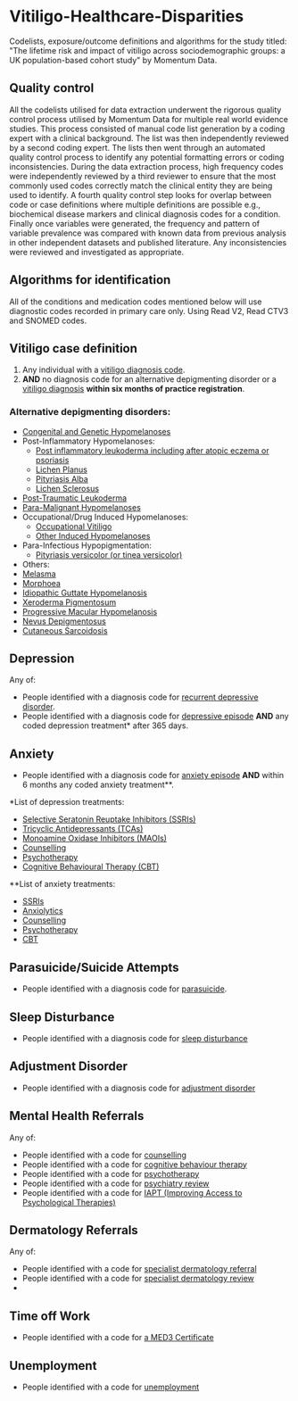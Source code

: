 # Vitiligo-Healthcare-Disparities
Codelists, exposure/outcome definitions and algorithms for the study titled: "The lifetime risk and impact of vitiligo across sociodemographic groups: a UK population-based cohort study" by Momentum Data.

## Quality control
All the codelists utilised for data extraction underwent the rigorous quality control process utilised by Momentum Data for multiple real world evidence studies. This process consisted of manual code list generation by a coding expert with a clinical background. The list was then independently reviewed by a second coding expert. The lists then went through an automated quality control process to identify any potential formatting errors or coding inconsistencies. During the data extraction process, high frequency codes were independently reviewed by a third reviewer to ensure that the most commonly used codes correctly match the clinical entity they are being used to identify. A fourth quality control step looks for overlap between code or case definitions where multiple definitions are possible e.g., biochemical disease markers and clinical diagnosis codes for a condition. Finally once variables were generated, the frequency and pattern of variable prevalence was compared with known data from previous analysis in other independent datasets and published literature. Any inconsistencies were reviewed and investigated as appropriate.

## Algorithms for identification
All of the conditions and medication codes mentioned below will use diagnostic codes recorded in primary care only. Using Read V2, Read CTV3 and SNOMED codes.

## Vitiligo case definition
1. Any individual with a [vitiligo diagnosis code](https://github.com/MomentumData/Momentum-Data-Codelists/tree/228b1cae0eb4b324500fc3cf9e6e416751b4f731/Conditions/Vitiligo).
2. **AND** no diagnosis code for an alternative depigmenting disorder or a [vitiligo diagnosis](https://github.com/MomentumData/Momentum-Data-Codelists/tree/228b1cae0eb4b324500fc3cf9e6e416751b4f731/Conditions/Vitiligo) **within six months of practice registration**.

### Alternative depigmenting disorders:
- [Congenital and Genetic Hypomelanoses](https://github.com/MomentumData/Momentum-Data-Codelists/tree/012658c49e400d47cb386286a19833c67cc09a4b/Conditions/Congenital%20and%20Genetic%20Hypomelanoses%20v1)
- Post-Inflammatory Hypomelanoses:
  - [Post inflammatory leukoderma including after atopic eczema or psoriasis](https://github.com/MomentumData/Momentum-Data-Codelists/tree/1c1c290f6f76079f24a317ce31e3876d1c3b3702/Conditions/Post-inflammatory%20Hypopigmentation)
  - [Lichen Planus](https://github.com/MomentumData/Momentum-Data-Codelists/tree/1c1c290f6f76079f24a317ce31e3876d1c3b3702/Conditions/Lichen%20Planus)
  - [Pityriasis Alba](https://github.com/MomentumData/Momentum-Data-Codelists/tree/1c1c290f6f76079f24a317ce31e3876d1c3b3702/Conditions/Pityriasis%20Alba)
  - [Lichen Sclerosus](https://github.com/MomentumData/Momentum-Data-Codelists/tree/1c1c290f6f76079f24a317ce31e3876d1c3b3702/Conditions/Lichen%20Sclerosis)
- [Post-Traumatic Leukoderma](https://github.com/MomentumData/Momentum-Data-Codelists/tree/012658c49e400d47cb386286a19833c67cc09a4b/Conditions/Post-traumatic%20Leucoderma)
- [Para-Malignant Hypomelanoses](https://github.com/MomentumData/Momentum-Data-Codelists/tree/1c1c290f6f76079f24a317ce31e3876d1c3b3702/Conditions/Para-malignant%20Hypomelanoses)
- Occupational/Drug Induced Hypomelanoses:
  - [Occupational Vitiligo](https://github.com/MomentumData/Momentum-Data-Codelists/tree/012658c49e400d47cb386286a19833c67cc09a4b/Conditions/Occupational%20Vitiligo)
  - [Other Induced Hypomelanoses](https://github.com/MomentumData/Momentum-Data-Codelists/tree/012658c49e400d47cb386286a19833c67cc09a4b/Conditions/Other%20Induced%20Hypomelanoses%20v1)
- Para-Infectious Hypopigmentation:
  - [Pityriasis versicolor (or tinea versicolor)](https://github.com/MomentumData/Momentum-Data-Codelists/tree/1c1c290f6f76079f24a317ce31e3876d1c3b3702/Conditions/Pityriasis%20Versicolor)
- Others:
- [Melasma](https://github.com/MomentumData/Momentum-Data-Codelists/tree/1c1c290f6f76079f24a317ce31e3876d1c3b3702/Conditions/Melasma)
- [Morphoea](https://github.com/MomentumData/Momentum-Data-Codelists/tree/1c1c290f6f76079f24a317ce31e3876d1c3b3702/Conditions/Morphoea)
- [Idiopathic Guttate Hypomelanosis](https://github.com/MomentumData/Momentum-Data-Codelists/tree/1c1c290f6f76079f24a317ce31e3876d1c3b3702/Conditions/Idiopathic%20Guttate%20Hypomelanoses)
- [Xeroderma Pigmentosum](https://github.com/MomentumData/Momentum-Data-Codelists/tree/1c1c290f6f76079f24a317ce31e3876d1c3b3702/Conditions/Xeroderma%20Pigmentosum)
- [Progressive Macular Hypomelanosis](https://github.com/MomentumData/Momentum-Data-Codelists/tree/1c1c290f6f76079f24a317ce31e3876d1c3b3702/Conditions/Progressive%20Macular%20Hypomelanosis)
- [Nevus Depigmentosus](https://github.com/MomentumData/Momentum-Data-Codelists/tree/1c1c290f6f76079f24a317ce31e3876d1c3b3702/Conditions/Nevus%20Depigmentosus)
- [Cutaneous Sarcoidosis](https://github.com/MomentumData/Momentum-Data-Codelists/tree/1c1c290f6f76079f24a317ce31e3876d1c3b3702/Conditions/Cutaneous%20Sarcoidosis)

## Depression
Any of:
- People identified with a diagnosis code for [recurrent depressive disorder](https://github.com/MomentumData/Momentum-Data-Codelists/tree/e324df8109e26e9bebd1f891340a12cf711dfa02/Conditions/RDD%20(Recurrent%20Depressive%20Disorder)).
- People identified with a diagnosis code for [depressive episode](https://github.com/MomentumData/Momentum-Data-Codelists/tree/e324df8109e26e9bebd1f891340a12cf711dfa02/Conditions/Depressive%20Episodes) **AND** any coded depression treatment* after 365 days.

## Anxiety
- People identified with a diagnosis code for [anxiety episode](https://github.com/MomentumData/Momentum-Data-Codelists/tree/e324df8109e26e9bebd1f891340a12cf711dfa02/Conditions/Anxiety%20Episode) **AND** within 6 months any coded anxiety treatment**.

*List of depression treatments:
- [Selective Seratonin Reuptake Inhibitors (SSRIs)](https://github.com/MomentumData/Momentum-Data-Codelists/tree/e324df8109e26e9bebd1f891340a12cf711dfa02/Treatments/SSRIs%20(Selective%20Serotonin%20Reuptake%20Inhibitors))
- [Tricyclic Antidepressants (TCAs)](https://github.com/MomentumData/Momentum-Data-Codelists/tree/e324df8109e26e9bebd1f891340a12cf711dfa02/Treatments/TCAs%20(Tricyclic%20Antidepressants))
- [Monoamine Oxidase Inhibitors (MAOIs)](https://github.com/MomentumData/Momentum-Data-Codelists/tree/e324df8109e26e9bebd1f891340a12cf711dfa02/Treatments/MAOIs%20(Monoamine%20Oxidase%20Inhibitors))
- [Counselling](https://github.com/MomentumData/Momentum-Data-Codelists/tree/e324df8109e26e9bebd1f891340a12cf711dfa02/Treatments/Counselling)
- [Psychotherapy](https://github.com/MomentumData/Momentum-Data-Codelists/tree/e324df8109e26e9bebd1f891340a12cf711dfa02/Treatments/Psychotherapy)
- [Cognitive Behavioural Therapy (CBT)](https://github.com/MomentumData/Momentum-Data-Codelists/tree/e324df8109e26e9bebd1f891340a12cf711dfa02/Treatments/CBT%20(Cognitive%20Behaviour%20Therapy))

**List of anxiety treatments:
- [SSRIs](https://github.com/MomentumData/Momentum-Data-Codelists/tree/e324df8109e26e9bebd1f891340a12cf711dfa02/Treatments/SSRIs%20(Selective%20Serotonin%20Reuptake%20Inhibitors))
- [Anxiolytics](https://github.com/MomentumData/Momentum-Data-Codelists/tree/cf32fa7b70d7bf2d1d7436262f059c46eb2b2317/Treatments/Anxiolytics)
- [Counselling](https://github.com/MomentumData/Momentum-Data-Codelists/tree/e324df8109e26e9bebd1f891340a12cf711dfa02/Treatments/Counselling)
- [Psychotherapy](https://github.com/MomentumData/Momentum-Data-Codelists/tree/e324df8109e26e9bebd1f891340a12cf711dfa02/Treatments/Psychotherapy)
- [CBT](https://github.com/MomentumData/Momentum-Data-Codelists/tree/e324df8109e26e9bebd1f891340a12cf711dfa02/Treatments/CBT%20(Cognitive%20Behaviour%20Therapy))

## Parasuicide/Suicide Attempts
- People identified with a diagnosis code for [parasuicide](https://github.com/MomentumData/Momentum-Data-Codelists/tree/5558454c395b643b3a112a3bfd548cf58301cb2a/Conditions/Parasuicide).

## Sleep Disturbance
- People identified with a diagnosis code for [sleep disturbance](https://github.com/MomentumData/Momentum-Data-Codelists/tree/012658c49e400d47cb386286a19833c67cc09a4b/Conditions/Sleep%20disturbance)

## Adjustment Disorder
- People identified with a diagnosis code for [adjustment disorder](https://github.com/MomentumData/Momentum-Data-Codelists/tree/5558454c395b643b3a112a3bfd548cf58301cb2a/Conditions/Adjustment%20Disorder)

## Mental Health Referrals
Any of:
- People identified with a code for [counselling](https://github.com/MomentumData/Momentum-Data-Codelists/tree/012658c49e400d47cb386286a19833c67cc09a4b/Treatments/Counselling)
- People identified with a code for [cognitive behaviour therapy](https://github.com/MomentumData/Momentum-Data-Codelists/tree/012658c49e400d47cb386286a19833c67cc09a4b/Treatments/CBT%20(Cognitive%20Behaviour%20Therapy))
- People identified with a code for [psychotherapy](https://github.com/MomentumData/Momentum-Data-Codelists/tree/012658c49e400d47cb386286a19833c67cc09a4b/Treatments/Psychotherapy)
- People identified with a code for [psychiatry review](https://github.com/MomentumData/Momentum-Data-Codelists/tree/5558454c395b643b3a112a3bfd548cf58301cb2a/Care%20Use/Psychiatry%20Review)
- People identified with a code for [IAPT (Improving Access to Psychological Therapies)](https://github.com/MomentumData/Momentum-Data-Codelists/tree/5558454c395b643b3a112a3bfd548cf58301cb2a/Care%20Use/IAPT%20(Improving%20Access%20to%20Psychological%20Therapies))

## Dermatology Referrals
Any of:
- People identified with a code for [specialist dermatology referral](https://github.com/MomentumData/Momentum-Data-Codelists/tree/012658c49e400d47cb386286a19833c67cc09a4b/Care%20Use/Specialist%20Dermatology%20Referral) 
- People identified with a code for [specialist dermatology review](https://github.com/MomentumData/Momentum-Data-Codelists/tree/5558454c395b643b3a112a3bfd548cf58301cb2a/Care%20Use/Specialist%20Dermatology%20Review)
- 
## Time off Work
- People identified with a code for [a MED3 Certificate](https://github.com/MomentumData/Momentum-Data-Codelists/tree/012658c49e400d47cb386286a19833c67cc09a4b/Care%20Use/MED3%20Certificate)

## Unemployment
- People identified with a code for [unemployment](https://github.com/MomentumData/Momentum-Data-Codelists/tree/012658c49e400d47cb386286a19833c67cc09a4b/Conditions/Unemployment)
